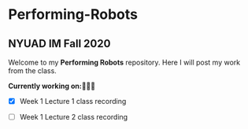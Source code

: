 # Performing-Robots
## NYUAD IM Fall 2020

Welcome to my **Performing Robots** repository. Here I will post my work from the class.

<b>Currently working on:</b>👩🏼‍💻
- [x] Week 1 Lecture 1 class recording
- [ ] Week 1 Lecture 2 class recording


